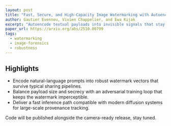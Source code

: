 ```yaml
---
layout: post
title: "Fast, Secure, and High-Capacity Image Watermarking with Autoencoded Text Vectors"
author: Gautier Evennou, Vivien Chappelier, and Ewa Kijak
excerpt: "Autoencode textual payloads into invisible signals that stay resilient to edits while carrying high-capacity provenance."
paper_url: https://arxiv.org/abs/2510.00799
tags:
  - watermarking
  - image-forensics
  - robustness
---
```


## Highlights

- Encode natural-language prompts into robust watermark vectors that survive typical sharing pipelines.
- Balance payload size and secrecy with an adversarial training loop that keeps the watermark imperceptible.
- Deliver a fast inference path compatible with modern diffusion systems for large-scale provenance tracking.

Code will be published alongside the camera-ready release, stay tuned.
